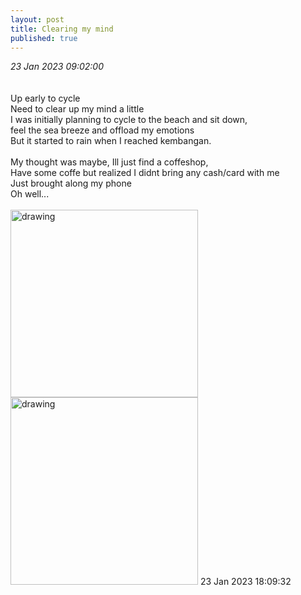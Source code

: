 ```yaml
---
layout: post
title: Clearing my mind
published: true
---
```

_23 Jan 2023 09:02:00_
<br>
<br>
<br>
Up early to cycle
<br>
Need to clear up my mind a little
<br>
I was initially planning to cycle to the beach and sit down,
<br>
feel the sea breeze and offload my emotions
<br>
But it started to rain when I reached kembangan.
<br>
<br>
My thought was maybe, Ill just find a coffeshop,
<br>
Have some coffe but realized I didnt bring any cash/card with me
<br>
Just brought along my phone
<br>
Oh well...
<br>
<br>
<img src="https://drive.google.com/uc?export=view&id=1Qb8mIsB3nDsLRyebG9M-1OXjGH01v4dG" alt="drawing" width="300"/>
<img src="https://drive.google.com/uc?export=view&id=1IyMEACP_v8h9MpXFysZzFUDvOhtvn7qA" alt="drawing" width="300"/>
23 Jan 2023 18:09:32
